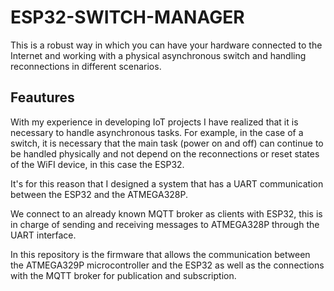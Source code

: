 # ESP32-SWITCH-MANAGER

This is a robust way in which you can have your hardware connected to the Internet and working with a physical asynchronous switch and handling reconnections in different scenarios.

## Feautures 


With my experience in developing IoT projects I have realized that it is necessary to handle asynchronous tasks. For example, in the case of a switch, it is necessary that the main task (power on and off) can continue to be handled physically and not depend on the reconnections or reset states of the WiFI device, in this case the ESP32.


It's for this reason that I designed a system that has a UART communication between the ESP32 and the ATMEGA328P.

We connect to an already known MQTT broker as clients with ESP32, this is in charge of sending and receiving messages to ATMEGA328P through the UART interface.

In this repository is the firmware that allows the communication between the ATMEGA329P microcontroller and the ESP32 as well as the connections with the MQTT broker for publication and subscription.
